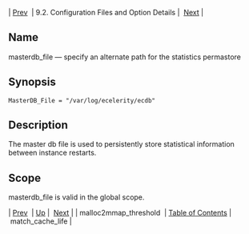 | [Prev](conf.ref.malloc2mmap_threshold)  | 9.2. Configuration Files and Option Details |  [Next](conf.ref.match_cache_life.php) |

<a name="conf.ref.masterdb_file"></a>
## Name

masterdb_file — specify an alternate path for the statistics permastore

## Synopsis

`MasterDB_File = "/var/log/ecelerity/ecdb"`

<a name="idp10132048"></a>
## Description

The master db file is used to persistently store statistical information between instance restarts.

<a name="idp10133744"></a>
## Scope

masterdb_file is valid in the global scope.

| [Prev](conf.ref.malloc2mmap_threshold)  | [Up](conf.ref.files.php) |  [Next](conf.ref.match_cache_life.php) |
| malloc2mmap_threshold  | [Table of Contents](index) |  match_cache_life |
